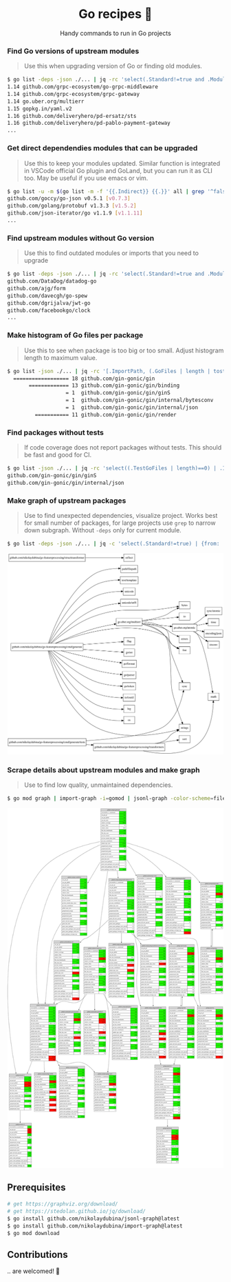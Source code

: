<h1 align="center">Go recipes 🦩 </h1>
<p align="center">Handy commands to run in Go projects</p>

### Find Go versions of upstream modules

> Use this when upgrading version of Go or finding old modules.

```bash
$ go list -deps -json ./... | jq -rc 'select(.Standard!=true and .Module.GoVersion!=null) | [.Module.GoVersion,.Module.Path] | join(" ")' | sort -V | uniq
1.14 github.com/grpc-ecosystem/go-grpc-middleware
1.14 github.com/grpc-ecosystem/grpc-gateway
1.14 go.uber.org/multierr
1.15 gopkg.in/yaml.v2
1.16 github.com/deliveryhero/pd-ersatz/sts
1.16 github.com/deliveryhero/pd-pablo-payment-gateway
...
```

### Get direct dependendies modules that can be upgraded

> Use this to keep your modules updated. Similar function is integrated in VSCode official Go plugin and GoLand, but you can run it as CLI too. May be useful if you use emacs or vim.

```bash
$ go list -u -m $(go list -m -f '{{.Indirect}} {{.}}' all | grep '^false' | cut -d ' ' -f2) | grep '\['
github.com/goccy/go-json v0.5.1 [v0.7.3]
github.com/golang/protobuf v1.3.3 [v1.5.2]
github.com/json-iterator/go v1.1.9 [v1.1.11]
...
```

### Find upstream modules without Go version

> Use this to find outdated modules or imports that you need to upgrade

```bash
$ go list -deps -json ./... | jq -rc 'select(.Standard!=true and .Module.GoVersion==null) | .Module.Path' | sort -u
github.com/DataDog/datadog-go
github.com/ajg/form
github.com/davecgh/go-spew
github.com/dgrijalva/jwt-go
github.com/facebookgo/clock
...
```

### Make histogram of Go files per package

> Use this to see when package is too big or too small. Adjust histogram length to maximum value.

```bash
$ go list -json ./... | jq -rc '[.ImportPath, (.GoFiles | length | tostring)] | join(" ")' | perl -lane 'print (" " x (20 - $F[1]), "=" x $F[1], " ", $F[1], "\t", $F[0])'
  ================== 18	github.com/gin-gonic/gin
       ============= 13	github.com/gin-gonic/gin/binding
                   = 1	github.com/gin-gonic/gin/ginS
                   = 1	github.com/gin-gonic/gin/internal/bytesconv
                   = 1	github.com/gin-gonic/gin/internal/json
         =========== 11	github.com/gin-gonic/gin/render
```

### Find packages without tests

> If code coverage does not report packages without tests. This should be fast and good for CI.

```bash
$ go list -json ./... | jq -rc 'select((.TestGoFiles | length)==0) | .ImportPath'
github.com/gin-gonic/gin/ginS
github.com/gin-gonic/gin/internal/json
```

### Make graph of upstream packages

> Use to find unexpected dependencies, visualize project. Works best for small number of packages, for large projects use `grep` to narrow down subgraph. Without `-deps` only for current module.

```bash
$ go list -deps -json ./... | jq -c 'select(.Standard!=true) | {from: .ImportPath, to: .Imports[]}' | jsonl-graph | dot -Tsvg > package-graph.svg
```
![package-graph](./docs/pacages-graph.svg)

### Scrape details about upstream modules and make graph

> Use to find low quality, unmaintained dependencies.

```bash
$ go mod graph | import-graph -i=gomod | jsonl-graph -color-scheme=file://$PWD/basic.json | dot -Tsvg > output.svg
```
![gin-mod-graph-collected](./docs/gin-mod-graph-collected.svg)

## Prerequisites

```bash
# get https://graphviz.org/download/
# get https://stedolan.github.io/jq/download/
$ go install github.com/nikolaydubina/jsonl-graph@latest
$ go install github.com/nikolaydubina/import-graph@latest
$ go mod download
```

## Contributions

.. are welcomed! 🤝
